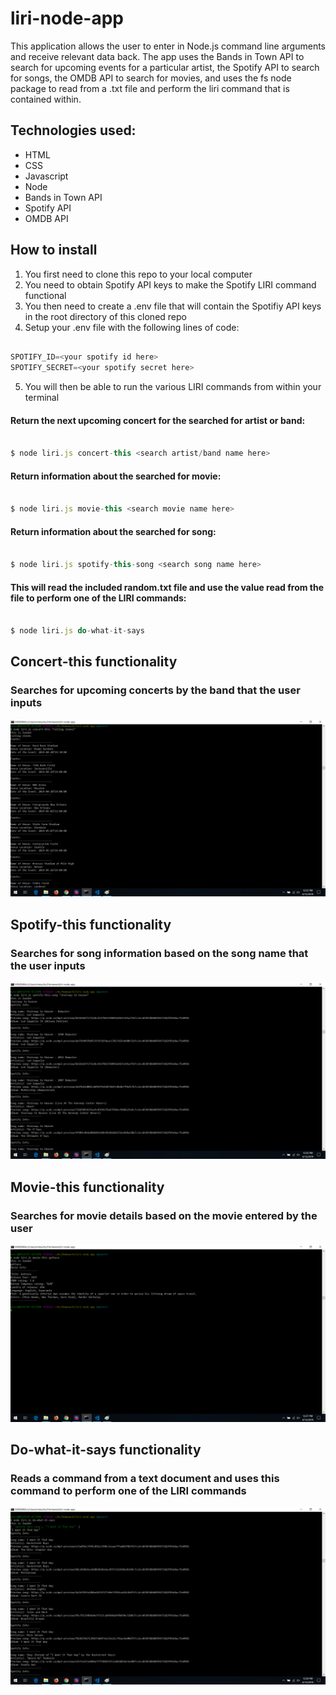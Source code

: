 # liri-node-app
This application allows the user to enter in Node.js command line arguments and receive relevant data back.  The app uses the Bands in Town API to search for upcoming events for a particular artist, the Spotify API to search for songs, the OMDB API to search for movies, and uses the fs node package to read from a .txt file and perform the liri command that is contained within.

## Technologies used:
* HTML
* CSS
* Javascript
* Node
* Bands in Town API
* Spotify API
* OMDB API

## How to install
1. You first need to clone this repo to your local computer
2. You need to obtain Spotify API keys to make the Spotify LIRI command functional
3. You then need to create a .env file that will contain the Spotifiy API keys in the root directory of this cloned repo
4. Setup your .env file with the following lines of code:
```javascript

SPOTIFY_ID=<your spotify id here>
SPOTIFY_SECRET=<your spotify secret here>

```
5. You will then be able to run the various LIRI commands from within your terminal
#### Return the next upcoming concert for the searched for artist or band:
```javascript

$ node liri.js concert-this <search artist/band name here>

```

#### Return information about the searched for movie:
```javascript

$ node liri.js movie-this <search movie name here> 

```

#### Return information about the searched for song:
```javascript

$ node liri.js spotify-this-song <search song name here> 

```

#### This will read the included random.txt file and use the value read from the file to perform one of the LIRI commands:
```javascript

$ node liri.js do-what-it-says 

```

## Concert-this functionality
### Searches for upcoming concerts by the band that the user inputs
![concert-this functionality](/screenshots/concert-this.png)


## Spotify-this functionality
### Searches for song information based on the song name that the user inputs
![spotify-this functionality](/screenshots/spotify-this.png)


## Movie-this functionality
### Searches for movie details based on the movie entered by the user
![movie-this functionality](/screenshots/movie-this.png)


## Do-what-it-says functionality
### Reads a command from a text document and uses this command to perform one of the LIRI commands
![do-what-it-says functionality](/screenshots/do-what-it-says1.png)

